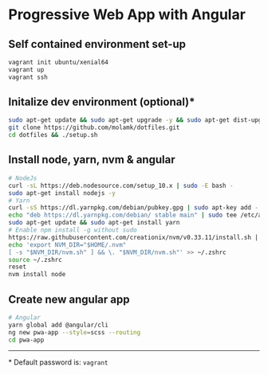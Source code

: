 # Progressive Web App with Angular
## Self contained environment set-up
```bash
vagrant init ubuntu/xenial64
vagrant up
vagrant ssh
```

## Initalize dev environment (optional)\*
```bash
sudo apt-get update && sudo apt-get upgrade -y && sudo apt-get dist-upgrade -y
git clone https://github.com/molamk/dotfiles.git
cd dotfiles && ./setup.sh
```

## Install node, yarn, nvm & angular
```bash
# NodeJs
curl -sL https://deb.nodesource.com/setup_10.x | sudo -E bash -
sudo apt-get install nodejs -y
# Yarn
curl -sS https://dl.yarnpkg.com/debian/pubkey.gpg | sudo apt-key add -
echo "deb https://dl.yarnpkg.com/debian/ stable main" | sudo tee /etc/apt/sources.list.d/yarn.list
sudo apt-get update && sudo apt-get install yarn
# Enable npm install -g without sudo
https://raw.githubusercontent.com/creationix/nvm/v0.33.11/install.sh | bash
echo 'export NVM_DIR="$HOME/.nvm"
[ -s "$NVM_DIR/nvm.sh" ] && \. "$NVM_DIR/nvm.sh"' >> ~/.zshrc
source ~/.zshrc
reset
nvm install node
```

## Create new angular app
```bash
# Angular
yarn global add @angular/cli
ng new pwa-app --style=scss --routing
cd pwa-app
```

---
\* Default password is: `vagrant`

